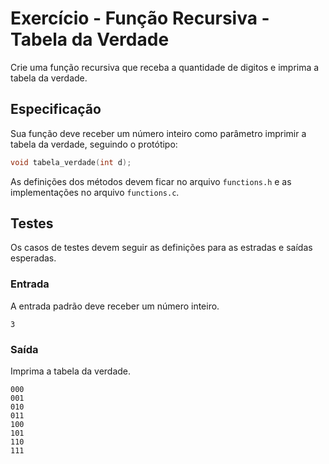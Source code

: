 
# Exercício - Função Recursiva - Tabela da Verdade

Crie uma função recursiva que receba a quantidade de digitos e imprima a tabela da verdade.

## Especificação

Sua função deve receber um número inteiro como parâmetro imprimir a tabela da verdade, seguindo o protótipo:

```c
void tabela_verdade(int d);
```

As definições dos métodos devem ficar no arquivo `functions.h` e as implementações no arquivo `functions.c`.

## Testes

Os casos de testes devem seguir as definições para as estradas e saídas esperadas.

### Entrada

A entrada padrão deve receber um número inteiro.

```
3
```

### Saída

Imprima a tabela da verdade. 

```
000
001
010
011
100
101
110
111
```